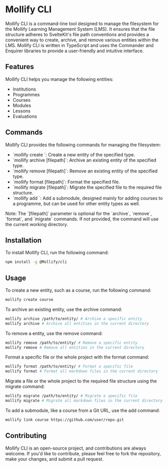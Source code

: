 # Mollify CLI

Mollify CLI is a command-line tool designed to manage the filesystem for the Mollify Learning Management System (LMS). It ensures that the file structure adheres to SvelteKit's file path conventions and provides a convenient way to create, archive, and remove various entities within the LMS. Mollify CLI is written in TypeScript and uses the Commander and Enquirer libraries to provide a user-friendly and intuitive interface.

## Features

Mollify CLI helps you manage the following entities:

- Institutions
- Programmes
- Courses
- Modules
- Lessons
- Evaluations

## Commands

Mollify CLI provides the following commands for managing the filesystem:

- \`mollify create <entity-type>\`: Create a new entity of the specified type.
- \`mollify archive [filepath]\`: Archive an existing entity of the specified type.
- \`mollify remove [filepath]\`: Remove an existing entity of the specified type.
- \`mollify format [filepath]\`: Format the specified file.
- \`mollify migrate [filepath]\`: Migrate the specified file to the required file structure.
- \`mollify add <entity-type> <giturl>\`: Add a submodule, designed mainly for adding courses to a programme, but can be used for other entity types as well.

Note: The \`[filepath]\` parameter is optional for the \`archive\`, \`remove\`, \`format\`, and \`migrate\` commands. If not provided, the command will use the current working directory.

## Installation

To install Mollify CLI, run the following command:

```sh
npm install -g @Mollify/cli
```

## Usage

To create a new entity, such as a course, run the following command:

```sh
mollify create course
```

To archive an existing entity, use the archive command:

```sh
mollify archive /path/to/entity/ # Archive a specific entity  
mollify archive # Archive all entities in the current directory
```

To remove a entity, use the remove command:

```sh
mollify remove /path/to/entity/ # Remove a specific entity
mollify remove # Remove all entities in the current directory
```

Format a specific file or the whole project with the format command:

```sh
mollify format /path/to/entity/ # Format a specific file
mollify format # Format all markdown files in the current directory
```

Migrate a file or the whole project to the required file structure using the migrate command:

```sh
mollify migrate /path/to/entity/ # Migrate a specific file
mollify migrate # Migrate all markdown files in the current directory
```

To add a submodule, like a course from a Git URL, use the add command:

```sh
mollify link course https://github.com/user/repo.git
```

## Contributing

Mollify CLI is an open-source project, and contributions are always welcome. If you'd like to contribute, please feel free to fork the repository, make your changes, and submit a pull request.
